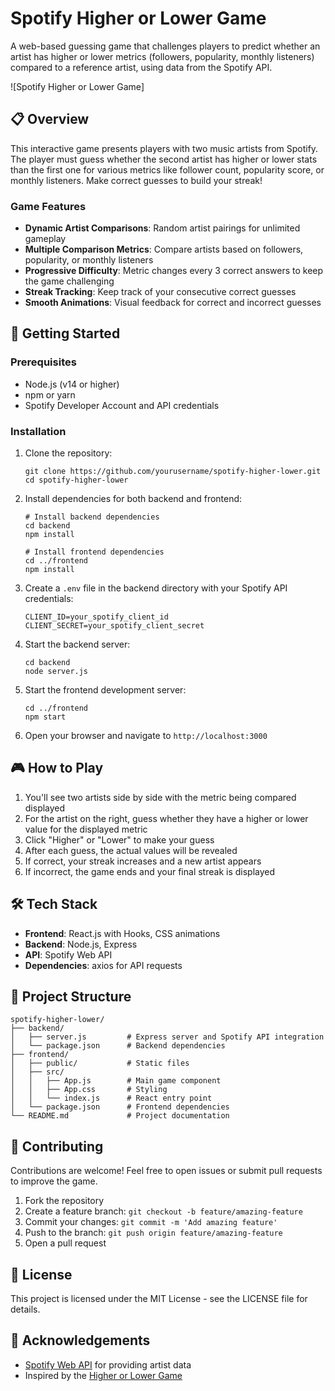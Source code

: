 # Spotify Higher or Lower Game

A web-based guessing game that challenges players to predict whether an artist has higher or lower metrics (followers, popularity, monthly listeners) compared to a reference artist, using data from the Spotify API.

![Spotify Higher or Lower Game]

## 📋 Overview

This interactive game presents players with two music artists from Spotify. The player must guess whether the second artist has higher or lower stats than the first one for various metrics like follower count, popularity score, or monthly listeners. Make correct guesses to build your streak!

### Game Features

- **Dynamic Artist Comparisons**: Random artist pairings for unlimited gameplay
- **Multiple Comparison Metrics**: Compare artists based on followers, popularity, or monthly listeners
- **Progressive Difficulty**: Metric changes every 3 correct answers to keep the game challenging
- **Streak Tracking**: Keep track of your consecutive correct guesses
- **Smooth Animations**: Visual feedback for correct and incorrect guesses

## 🚀 Getting Started

### Prerequisites

- Node.js (v14 or higher)
- npm or yarn
- Spotify Developer Account and API credentials

### Installation

1. Clone the repository:
   ```
   git clone https://github.com/yourusername/spotify-higher-lower.git
   cd spotify-higher-lower
   ```

2. Install dependencies for both backend and frontend:
   ```
   # Install backend dependencies
   cd backend
   npm install

   # Install frontend dependencies
   cd ../frontend
   npm install
   ```

3. Create a `.env` file in the backend directory with your Spotify API credentials:
   ```
   CLIENT_ID=your_spotify_client_id
   CLIENT_SECRET=your_spotify_client_secret
   ```

4. Start the backend server:
   ```
   cd backend
   node server.js
   ```

5. Start the frontend development server:
   ```
   cd ../frontend
   npm start
   ```

6. Open your browser and navigate to `http://localhost:3000`

## 🎮 How to Play

1. You'll see two artists side by side with the metric being compared displayed
2. For the artist on the right, guess whether they have a higher or lower value for the displayed metric
3. Click "Higher" or "Lower" to make your guess
4. After each guess, the actual values will be revealed
5. If correct, your streak increases and a new artist appears
6. If incorrect, the game ends and your final streak is displayed

## 🛠️ Tech Stack

- **Frontend**: React.js with Hooks, CSS animations
- **Backend**: Node.js, Express
- **API**: Spotify Web API
- **Dependencies**: axios for API requests

## 📝 Project Structure

```
spotify-higher-lower/
├── backend/
│   ├── server.js         # Express server and Spotify API integration
│   └── package.json      # Backend dependencies
├── frontend/
│   ├── public/           # Static files
│   ├── src/
│   │   ├── App.js        # Main game component
│   │   ├── App.css       # Styling
│   │   └── index.js      # React entry point
│   └── package.json      # Frontend dependencies
└── README.md             # Project documentation
```

## 🤝 Contributing

Contributions are welcome! Feel free to open issues or submit pull requests to improve the game.

1. Fork the repository
2. Create a feature branch: `git checkout -b feature/amazing-feature`
3. Commit your changes: `git commit -m 'Add amazing feature'`
4. Push to the branch: `git push origin feature/amazing-feature`
5. Open a pull request

## 📜 License

This project is licensed under the MIT License - see the LICENSE file for details.

## 🙏 Acknowledgements

- [Spotify Web API](https://developer.spotify.com/documentation/web-api/) for providing artist data
- Inspired by the [Higher or Lower Game](http://www.higherlowergame.com/)
